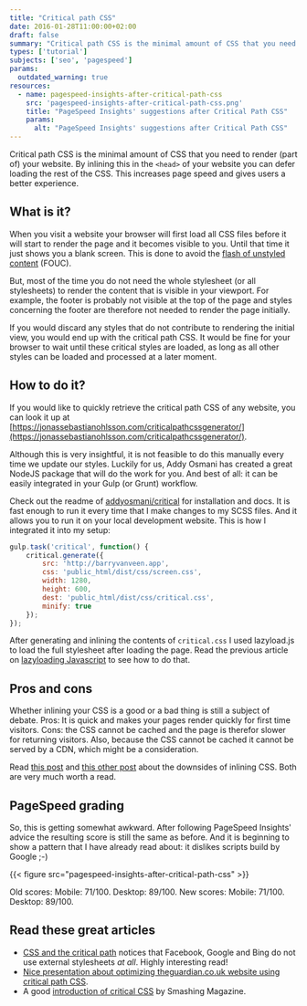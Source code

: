 ```yaml
---
title: "Critical path CSS"
date: 2016-01-28T11:00:00+02:00
draft: false
summary: "Critical path CSS is the minimal amount of CSS that you need to render (part of) your website. By inlining this in the `<head>` of your website you can defer loading the rest of the CSS. This increases page speed and gives users a better experience."
types: ['tutorial']
subjects: ['seo', 'pagespeed']
params:
  outdated_warning: true
resources:
  - name: pagespeed-insights-after-critical-path-css
    src: 'pagespeed-insights-after-critical-path-css.png'
    title: "PageSpeed Insights' suggestions after Critical Path CSS"
    params:
      alt: "PageSpeed Insights' suggestions after Critical Path CSS"
---
```

Critical path CSS is the minimal amount of CSS that you need to render (part of) your website. By inlining this in the `<head>` of your website you can defer loading the rest of the CSS. This increases page speed and gives users a better experience.

## What is it?
When you visit a website your browser will first load all CSS files before it will start to render the page and it becomes visible to you. Until that time it just shows you a blank screen. This is done to avoid the [flash of unstyled content](https://en.wikipedia.org/wiki/Flash_of_unstyled_content) (FOUC).

But, most of the time you do not need the whole stylesheet (or all stylesheets) to render the content that is visible in your viewport. For example, the footer is probably not visible at the top of the page and styles concerning the footer are therefore not needed to render the page initially.

If you would discard any styles that do not contribute to rendering the initial view, you would end up with the critical path CSS. It would be fine for your browser to wait until these critical styles are loaded, as long as all other styles can be loaded and processed at a later moment.

## How to do it?
If you would like to quickly retrieve the critical path CSS of any website, you can look it up at [https://jonassebastianohlsson.com/criticalpathcssgenerator/](https://jonassebastianohlsson.com/criticalpathcssgenerator/).

Although this is very insightful, it is not feasible to do this manually every time we update our styles. Luckily for us, Addy Osmani has created a great NodeJS package that will do the work for you. And best of all: it can be easily integrated in your Gulp (or Grunt) workflow.

Check out the readme of [addyosmani/critical](https://github.com/addyosmani/critical) for installation and docs. It is fast enough to run it every time that I make changes to my SCSS files. And it allows you to run it on your local development website. This is how I integrated it into my setup:

```javascript
gulp.task('critical', function() {
    critical.generate({
        src: 'http://barryvanveen.app',
        css: 'public_html/dist/css/screen.css',
        width: 1280,
        height: 600,
        dest: 'public_html/dist/css/critical.css',
        minify: true
    });
});
```

After generating and inlining the contents of `critical.css` I used lazyload.js to load the full stylesheet after loading the page. Read the previous article on [lazyloading Javascript](/articles/19-lazyloading-javascript) to see how to do that.

## Pros and cons
Whether inlining your CSS is a good or a bad thing is still a subject of debate. Pros: It is quick and makes your pages render quickly for first time visitors. Cons: the CSS cannot be cached and the page is therefor slower for returning visitors. Also, because the CSS cannot be cached it cannot be served by a CDN, which might be a consideration.

Read [this post](https://medium.com/@drublic/a-counter-statement-putting-the-css-in-the-head-f98103d09ce1#.q7k6zn1lg) and [this other post](http://calendar.perfplanet.com/2011/why-inlining-everything-is-not-the-answer/) about the downsides of inlining CSS. Both are very much worth a read.

## PageSpeed grading
So, this is getting somewhat awkward. After following PageSpeed Insights' advice the resulting score is still the same as before. And it is beginning to show a pattern that I have already read about: it dislikes scripts build by Google ;-)

{{< figure src="pagespeed-insights-after-critical-path-css" >}}

Old scores: Mobile: 71/100. Desktop: 89/100.
New scores: Mobile: 71/100. Desktop: 89/100.

## Read these great articles
* [CSS and the critical path](http://www.phpied.com/css-and-the-critical-path/) notices that Facebook, Google and Bing do not use external stylesheets _at all_. Highly interesting read!
* [Nice presentation about optimizing theguardian.co.uk website using critical path CSS](https://speakerdeck.com/patrickhamann/css-and-the-critical-path).
* A good [introduction of critical CSS](https://www.smashingmagazine.com/2015/08/understanding-critical-css/) by Smashing Magazine.
